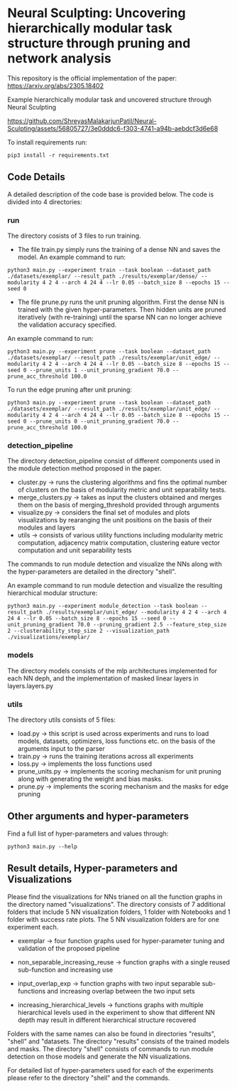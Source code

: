 # Neural Sculpting: Uncovering hierarchically modular task structure through pruning and network analysis


This repository is the official implementation of the paper: https://arxiv.org/abs/2305.18402

Example hierarchically modular task and uncovered structure through Neural Sculpting




https://github.com/ShreyasMalakarjunPatil/Neural-Sculpting/assets/56805727/3e0dddc6-f303-4741-a94b-aebdcf3d6e68




To install requirements run:

```setup
pip3 install -r requirements.txt
```

## Code Details 

A detailed description of the code base is provided below. 
The code is divided into 4 directories:

### run

The directory cosists of 3 files to run training. 

* The file train.py simply runs the training of a dense NN and saves the model. 
An example command to run: 

```
python3 main.py --experiment train --task boolean --dataset_path ./datasets/exemplar/ --result_path ./results/exemplar/dense/ --modularity 4 2 4 --arch 4 24 4 --lr 0.05 --batch_size 8 --epochs 15 --seed 0 
```
* The file prune.py runs the unit pruning algorithm. First the dense NN is trained with the given hyper-parameters. Then hidden units are pruned iteratively (with re-training) until the sparse NN can no longer achieve the validation accuracy specified. 

An example command to run:
```
python3 main.py --experiment prune --task boolean --dataset_path ./datasets/exemplar/ --result_path ./results/exemplar/unit_edge/ --modularity 4 2 4 --arch 4 24 4 --lr 0.05 --batch_size 8 --epochs 15 --seed 0 --prune_units 1 --unit_pruning_gradient 70.0 --prune_acc_threshold 100.0
```
To run the edge pruning after unit pruning:
```
python3 main.py --experiment prune --task boolean --dataset_path ./datasets/exemplar/ --result_path ./results/exemplar/unit_edge/ --modularity 4 2 4 --arch 4 24 4 --lr 0.05 --batch_size 8 --epochs 15 --seed 0 --prune_units 0 --unit_pruning_gradient 70.0 --prune_acc_threshold 100.0
```
 
### detection_pipeline

The directory detection_pipeline consist of different components used in the module detection method proposed in the paper.

* cluster.py -> runs the clustering algorithms and fins the optimal number of clusters on the basis of modularity metric and unit separability tests.
* merge_clusters.py -> takes as input the clusters obtained and merges them on the basis of merging_threshold provided through arguments
* visualize.py -> considers the final set of modules and plots visualizations by rearanging the unit positions on the basis of their modules and layers
* utils -> consists of various utility functions including modularity metric computation, adjacency matrix computation, clustering eature vector computation and unit separability tests

The commands to run module detection and visualize the NNs along with the hyper-parameters are detailed in the directory "shell".

An example command to run module detection and visualize the resulting hierarchical modular structure: 
```
python3 main.py --experiment module_detection --task boolean --result_path ./results/exemplar/unit_edge/ --modularity 4 2 4 --arch 4 24 4 --lr 0.05 --batch_size 8 --epochs 15 --seed 0 --unit_pruning_gradient 70.0 --pruning_gradient 2.5 --feature_step_size 2 --clusterability_step_size 2 --visualization_path ./visualizations/exemplar/
```

### models

The directory models consists of the mlp architectures implemented for each NN deph, and the implementation of masked linear layers in layers.layers.py

### utils

The directory utils consists of 5 files:

* load.py -> this script is used across experiments and runs to load models, datasets, optimizers, loss functions etc. on the basis of the arguments input to the parser
* train.py -> runs the training iterations across all experiments
* loss.py -> implements the loss functions used
* prune_units.py -> implements the scoring mechanism for unit pruning along with generating the weight and bias masks.
* prune.py -> implements the scoring mechanism and the masks for edge pruning

## Other arguments and hyper-parameters

Find a full list of hyper-parameters and values through:
```
python3 main.py --help
```

## Result details, Hyper-parameters and Visualizations

Please find the visualizations for NNs trianed on all the function graphs in the directory named "visualizations". 
The directory consists of 7 additional folders that include 5 NN visualization folders, 1 folder with Notebooks and 1 folder with success rate plots. 
The 5 NN visualization folders are for one experiment each. 

* exemplar -> four function graphs used for hyper-parameter tuning and validation of the proposed pipeline

* non_separable_increasing_reuse -> function graphs with a single reused sub-function and increasing use

* input_overlap_exp -> function graphs with two input separable sub-functions and increasing overlap between the two input sets

* increasing_hierarchical_levels -> functions graphs with multiple hierarchical levels used in the experiment to show that different NN depth may result in different hierarchical structure recovered

Folders with the same names can also be found in directories "results", "shell" and "datasets. 
The directory "results" consists of the trained models and masks. 
The directory "shell" consists of commands to run module detection on those models and generate the NN visualizations.

For detailed list of hyper-parameters used for each of the experiments please refer to the directory "shell" and the commands.
